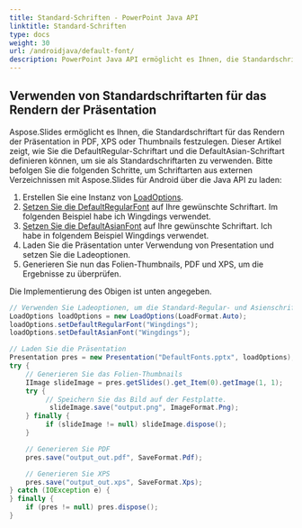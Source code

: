 ```yaml
---
title: Standard-Schriften - PowerPoint Java API
linktitle: Standard-Schriften
type: docs
weight: 30
url: /androidjava/default-font/
description: PowerPoint Java API ermöglicht es Ihnen, die Standardschriftart für das Rendern der Präsentation in PDF, XPS oder Thumbnails festzulegen. Dieser Artikel zeigt, wie Sie die DefaultRegular-Schriftart und die DefaultAsian-Schriftart als Standardschriftarten definieren können.
---
```


## **Verwenden von Standardschriftarten für das Rendern der Präsentation**
Aspose.Slides ermöglicht es Ihnen, die Standardschriftart für das Rendern der Präsentation in PDF, XPS oder Thumbnails festzulegen. Dieser Artikel zeigt, wie Sie die DefaultRegular-Schriftart und die DefaultAsian-Schriftart definieren können, um sie als Standardschriftarten zu verwenden. Bitte befolgen Sie die folgenden Schritte, um Schriftarten aus externen Verzeichnissen mit Aspose.Slides für Android über die Java API zu laden:

1. Erstellen Sie eine Instanz von [LoadOptions](https://reference.aspose.com/slides/androidjava/com.aspose.slides/LoadOptions).
1. [Setzen Sie die DefaultRegularFont](https://reference.aspose.com/slides/androidjava/com.aspose.slides/LoadOptions#setDefaultRegularFont-java.lang.String-) auf Ihre gewünschte Schriftart. Im folgenden Beispiel habe ich Wingdings verwendet.
1. [Setzen Sie die DefaultAsianFont](https://reference.aspose.com/slides/androidjava/com.aspose.slides/LoadOptions#setDefaultAsianFont-java.lang.String-) auf Ihre gewünschte Schriftart. Ich habe in folgendem Beispiel Wingdings verwendet.
1. Laden Sie die Präsentation unter Verwendung von Presentation und setzen Sie die Ladeoptionen.
1. Generieren Sie nun das Folien-Thumbnails, PDF und XPS, um die Ergebnisse zu überprüfen.

Die Implementierung des Obigen ist unten angegeben.

```java
// Verwenden Sie Ladeoptionen, um die Standard-Regular- und Asienschriftarten zu definieren
LoadOptions loadOptions = new LoadOptions(LoadFormat.Auto);
loadOptions.setDefaultRegularFont("Wingdings");
loadOptions.setDefaultAsianFont("Wingdings");

// Laden Sie die Präsentation
Presentation pres = new Presentation("DefaultFonts.pptx", loadOptions);
try {
    // Generieren Sie das Folien-Thumbnails
    IImage slideImage = pres.getSlides().get_Item(0).getImage(1, 1);
    try {
         // Speichern Sie das Bild auf der Festplatte.
          slideImage.save("output.png", ImageFormat.Png);
    } finally {
         if (slideImage != null) slideImage.dispose();
    }

    // Generieren Sie PDF
    pres.save("output_out.pdf", SaveFormat.Pdf);

    // Generieren Sie XPS
    pres.save("output_out.xps", SaveFormat.Xps);
} catch (IOException e) {
} finally {
    if (pres != null) pres.dispose();
}
```